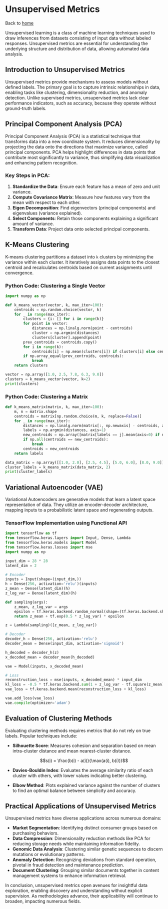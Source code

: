# Unsupervised Metrics

Back to [home](../README.md)

Unsupervised learning is a class of machine learning techniques used to draw inferences from datasets consisting of input data without labeled responses. Unsupervised metrics are essential for understanding the underlying structure and distribution of data, allowing automated data analysis.

## Introduction to Unsupervised Metrics

Unsupervised metrics provide mechanisms to assess models without defined labels. The primary goal is to capture intrinsic relationships in data, enabling tasks like clustering, dimensionality reduction, and anomaly detection. Unlike supervised metrics, unsupervised metrics lack clear performance indicators, such as accuracy, because they operate without ground-truth labels.

## Principal Component Analysis (PCA)

Principal Component Analysis (PCA) is a statistical technique that transforms data into a new coordinate system. It reduces dimensionality by projecting the data onto the directions that maximize variance, called principal components. PCA helps highlight differences in data points that contribute most significantly to variance, thus simplifying data visualization and enhancing pattern recognition.

### Key Steps in PCA:

1. **Standardize the Data**: Ensure each feature has a mean of zero and unit variance.
2. **Compute Covariance Matrix**: Measure how features vary from the mean with respect to each other.
3. **Eigen Decomposition**: Find eigenvectors (principal components) and eigenvalues (variance explained).
4. **Select Components**: Retain those components explaining a significant amount of variance.
5. **Transform Data**: Project data onto selected principal components.

## K-Means Clustering

K-means clustering partitions a dataset into `k` clusters by minimizing the variance within each cluster. It iteratively assigns data points to the closest centroid and recalculates centroids based on current assignments until convergence.

### Python Code: Clustering a Single Vector

```python
import numpy as np

def k_means_vector(vector, k, max_iter=100):
    centroids = np.random.choice(vector, k)
    for _ in range(max_iter):
        clusters = {i: [] for i in range(k)}
        for point in vector:
            distances = np.linalg.norm(point - centroids)
            cluster = np.argmin(distances)
            clusters[cluster].append(point)
        prev_centroids = centroids.copy()
        for i in range(k):
            centroids[i] = np.mean(clusters[i]) if clusters[i] else centroids[i]
        if np.array_equal(prev_centroids, centroids):
            break
    return clusters

vector = np.array([1.0, 2.5, 7.8, 6.3, 9.0])
clusters = k_means_vector(vector, k=2)
print(clusters)
```

### Python Code: Clustering a Matrix

```python
def k_means_matrix(matrix, k, max_iter=100):
    m, n = matrix.shape
    centroids = matrix[np.random.choice(m, k, replace=False)]
    for _ in range(max_iter):
        distances = np.linalg.norm(matrix[:, np.newaxis] - centroids, axis=2)
        labels = np.argmin(distances, axis=1)
        new_centroids = np.array([matrix[labels == j].mean(axis=0) if np.any(labels == j) else centroids[j] for j in range(k)])
        if np.all(centroids == new_centroids):
            break
        centroids = new_centroids
    return labels

data_matrix = np.array([[1.0, 2.0], [2.5, 4.5], [5.0, 6.0], [8.0, 9.0]])
cluster_labels = k_means_matrix(data_matrix, 2)
print(cluster_labels)
```

## Variational Autoencoder (VAE)

Variational Autoencoders are generative models that learn a latent space representation of data. They utilize an encoder-decoder architecture, mapping inputs to a probabilistic latent space and regenerating outputs.

### TensorFlow Implementation using Functional API

```python
import tensorflow as tf
from tensorflow.keras.layers import Input, Dense, Lambda
from tensorflow.keras.models import Model
from tensorflow.keras.losses import mse
import numpy as np

input_dim = 28 * 28
latent_dim = 2

# Encoder
inputs = Input(shape=(input_dim,))
h = Dense(256, activation='relu')(inputs)
z_mean = Dense(latent_dim)(h)
z_log_var = Dense(latent_dim)(h)

def sampling(args):
    z_mean, z_log_var = args
    epsilon = tf.keras.backend.random_normal(shape=(tf.keras.backend.shape(z_mean)[0], latent_dim), mean=0., stddev=0.1)
    return z_mean + tf.exp(0.5 * z_log_var) * epsilon

z = Lambda(sampling)([z_mean, z_log_var])

# Decoder
decoder_h = Dense(256, activation='relu')
decoder_mean = Dense(input_dim, activation='sigmoid')

h_decoded = decoder_h(z)
x_decoded_mean = decoder_mean(h_decoded)

vae = Model(inputs, x_decoded_mean)

# Loss
reconstruction_loss = mse(inputs, x_decoded_mean) * input_dim
kl_loss = -0.5 * tf.keras.backend.sum(1 + z_log_var - tf.square(z_mean) - tf.exp(z_log_var), axis=-1)
vae_loss = tf.keras.backend.mean(reconstruction_loss + kl_loss)

vae.add_loss(vae_loss)
vae.compile(optimizer='adam')
```

## Evaluation of Clustering Methods

Evaluating clustering methods requires metrics that do not rely on true labels. Popular techniques include:

- **Silhouette Score**: Measures cohesion and separation based on mean intra-cluster distance and mean nearest-cluster distance.

$$s(i) = \frac{b(i) - a(i)}{\max(a(i), b(i))}$$

- **Davies-Bouldin Index**: Evaluates the average similarity ratio of each cluster with others, with lower values indicating better clustering.

- **Elbow Method**: Plots explained variance against the number of clusters to find an optimal balance between simplicity and accuracy.

## Practical Applications of Unsupervised Metrics

Unsupervised metrics have diverse applications across numerous domains:

- **Market Segmentation**: Identifying distinct consumer groups based on purchasing behaviors.
- **Data Compression**: Dimensionality reduction methods like PCA for reducing storage needs while maintaining information fidelity.
- **Genomic Data Analysis**: Clustering similar genetic sequences to discern mutations or evolutionary patterns.
- **Anomaly Detection**: Recognizing deviations from standard operation, pivotal in fraud detection and maintenance prediction.
- **Document Clustering**: Grouping similar documents together in content management systems to enhance information retrieval.

In conclusion, unsupervised metrics open avenues for insightful data exploration, enabling discovery and understanding without explicit supervision. As methodologies advance, their applicability will continue to broaden, impacting numerous fields.